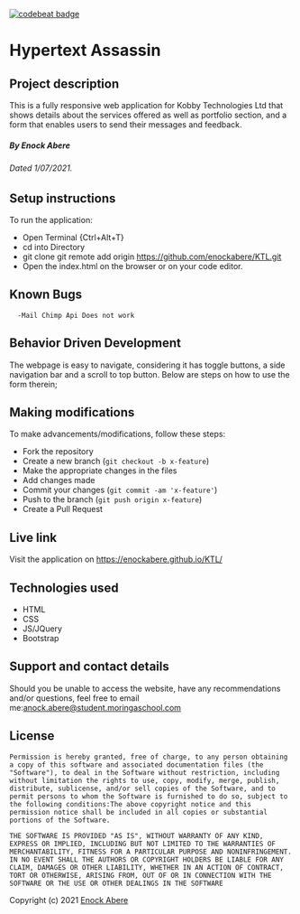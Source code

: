 [![codebeat badge](https://codebeat.co/badges/7bbb17b5-2cde-4108-aac0-eefcd439cf9f)](https://codebeat.co/projects/github-com-enockabere-ktl-master)
# Hypertext Assassin
    
## Project description
This is a fully responsive web application for Kobby Technologies Ltd that shows details about the services offered as well as portfolio section, and a form that enables users to send their messages and feedback.
##### By Enock Abere 

###### Dated 1/07/2021.

## Setup instructions
To run the application:
- Open Terminal {Ctrl+Alt+T}
- cd into Directory
- git clone git remote add origin https://github.com/enockabere/KTL.git
- Open the index.html on the browser or on your code editor.
## Known Bugs
      -Mail Chimp Api Does not work
## Behavior Driven Development
The webpage is easy to navigate, considering it has toggle buttons, a side navigation bar and a scroll to top button. Below are steps on how to use the form therein;

## Making modifications

To make advancements/modifications, follow these steps:

- Fork the repository
- Create a new branch (`git checkout -b x-feature`)
- Make the appropriate changes in the files
- Add changes made
- Commit your changes (`git commit -am 'x-feature'`)
- Push to the branch (`git push origin x-feature`)
- Create a Pull Request 
## Live link
Visit the application on https://enockabere.github.io/KTL/
## Technologies used
- HTML
- CSS
- JS/JQuery
- Bootstrap
## Support and contact details

Should you be unable to access the website, have any recommendations and/or questions, feel free to email me:[anock.abere@student.moringaschool.com](mailto:anock.abere@student.moringaschool.com)


## License
    ​Permission is hereby granted, free of charge, to any person obtaining a copy of this software and associated documentation files (the "Software"), to deal in the Software without restriction, including without limitation the rights to use, copy, modify, merge, publish, distribute, sublicense, and/or sell copies of the Software, and to permit persons to whom the Software is furnished to do so, subject to the following conditions:​The above copyright notice and this permission notice shall be included in all copies or substantial portions of the Software.

    ​THE SOFTWARE IS PROVIDED "AS IS", WITHOUT WARRANTY OF ANY KIND, EXPRESS OR IMPLIED, INCLUDING BUT NOT LIMITED TO THE WARRANTIES OF MERCHANTABILITY, FITNESS FOR A PARTICULAR PURPOSE AND NONINFRINGEMENT. IN NO EVENT SHALL THE AUTHORS OR COPYRIGHT HOLDERS BE LIABLE FOR ANY CLAIM, DAMAGES OR OTHER LIABILITY, WHETHER IN AN ACTION OF CONTRACT, TORT OR OTHERWISE, ARISING FROM, OUT OF OR IN CONNECTION WITH THE SOFTWARE OR THE USE OR OTHER DEALINGS IN THE SOFTWARE

Copyright (c) 2021 [Enock Abere](https://github.com/enockabere)  
